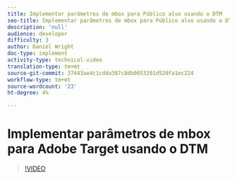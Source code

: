```yaml
---
title: Implementar parâmetros de mbox para Público alvo usando o DTM
seo-title: Implementar parâmetros de mbox para Público alvo usando o DTM
description: 'null'
audience: developer
difficulty: 3
author: Daniel Wright
doc-type: implement
activity-type: technical-video
translation-type: tm+mt
source-git-commit: 37443ae4c1cdda387c8db0053201d520fa1ec224
workflow-type: tm+mt
source-wordcount: '23'
ht-degree: 4%

---
```



# Implementar parâmetros de mbox para Adobe Target usando o DTM

>[!VIDEO](https://video.tv.adobe.com/v/17383/?quality=12)